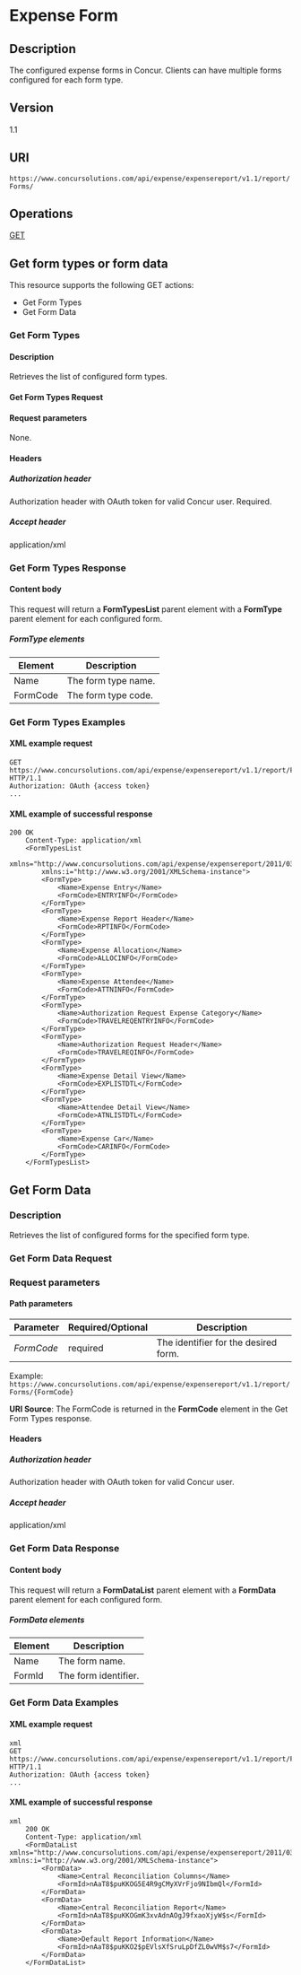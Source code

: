 
# Expense Form

## Description
The configured expense forms in Concur. Clients can have multiple forms configured for each form type.

## Version
1.1

## URI
`https://www.concursolutions.com/api/expense/expensereport/v1.1/report/Forms/ `

## Operations
[GET](#get)

## <a name="get"></a>Get form types or form data
This resource supports the following GET actions:

* Get Form Types
* Get Form Data

### Get Form Types

#### Description
Retrieves the list of configured form types.

#### Get Form Types Request

#### Request parameters
None.

#### Headers

##### Authorization header
Authorization header with OAuth token for valid Concur user. Required.

##### Accept header
application/xml

### Get Form Types Response

#### Content body
This request will return a **FormTypesList** parent element with a **FormType** parent element for each configured form. 

##### FormType elements

|  Element |  Description |
| -------- | ------------ |
|  Name |  The form type name. |
|  FormCode |  The form type code. |

### Get Form Types Examples

#### XML example request

```
GET https://www.concursolutions.com/api/expense/expensereport/v1.1/report/Forms HTTP/1.1
Authorization: OAuth {access token}
...
```

#### XML example of successful response

```
200 OK
    Content-Type: application/xml
    <FormTypesList
        xmlns="http://www.concursolutions.com/api/expense/expensereport/2011/03"
        xmlns:i="http://www.w3.org/2001/XMLSchema-instance">
        <FormType>
            <Name>Expense Entry</Name>
            <FormCode>ENTRYINFO</FormCode>
        </FormType>
        <FormType>
            <Name>Expense Report Header</Name>
            <FormCode>RPTINFO</FormCode>
        </FormType>
        <FormType>
            <Name>Expense Allocation</Name>
            <FormCode>ALLOCINFO</FormCode>
        </FormType>
        <FormType>
            <Name>Expense Attendee</Name>
            <FormCode>ATTNINFO</FormCode>
        </FormType>
        <FormType>
            <Name>Authorization Request Expense Category</Name>
            <FormCode>TRAVELREQENTRYINFO</FormCode>
        </FormType>
        <FormType>
            <Name>Authorization Request Header</Name>
            <FormCode>TRAVELREQINFO</FormCode>
        </FormType>
        <FormType>
            <Name>Expense Detail View</Name>
            <FormCode>EXPLISTDTL</FormCode>
        </FormType>
        <FormType>
            <Name>Attendee Detail View</Name>
            <FormCode>ATNLISTDTL</FormCode>
        </FormType>
        <FormType>
            <Name>Expense Car</Name>
            <FormCode>CARINFO</FormCode>
        </FormType>
    </FormTypesList>
```

## Get Form Data

### Description
Retrieves the list of configured forms for the specified form type.

### Get Form Data Request

### Request parameters

#### Path parameters

| Parameter |Required/Optional| Description |
|-----------------|--------|-----------------------------|
_FormCode_ | required | The identifier for the desired form. |

Example: `https://www.concursolutions.com/api/expense/expensereport/v1.1/report/Forms/{FormCode}`

**URI Source**: The FormCode is returned in the **FormCode** element in the Get Form Types response.

#### Headers

##### Authorization header
Authorization header with OAuth token for valid Concur user.

##### Accept header
application/xml

### Get Form Data Response

#### Content body
This request will return a **FormDataList** parent element with a **FormData** parent element for each configured form. 

##### FormData elements

|  Element |  Description |
| -------- | ------------ |
|  Name |  The form name. |
|  FormId |  The form identifier. |

### Get Form Data Examples

#### XML example request

```
xml
GET https://www.concursolutions.com/api/expense/expensereport/v1.1/report/Forms/RPTINFO HTTP/1.1
Authorization: OAuth {access token}
...
```

#### XML example of successful response

```
xml
    200 OK
    Content-Type: application/xml
    <FormDataList xmlns="http://www.concursolutions.com/api/expense/expensereport/2011/03" xmlns:i="http://www.w3.org/2001/XMLSchema-instance">
        <FormData>
            <Name>Central Reconciliation Columns</Name>
            <FormId>nAaT8$puKKOG5E4R9gCMyXVrFjo9NIbmQl</FormId>
        </FormData>
        <FormData>
            <Name>Central Reconciliation Report</Name>
            <FormId>nAaT8$puKKOGmK3xvAdnAOgJ9fxaoXjyW$s</FormId>
        </FormData>
        <FormData>
            <Name>Default Report Information</Name>
            <FormId>nAaT8$puKKO2$pEVlsXfSruLpDfZL0wVM$s7</FormId>
        </FormData>
    </FormDataList>
```





